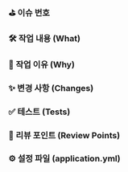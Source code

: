 ### ⛳ 이슈 번호

### 🛠️ 작업 내용 (What)

### 📌 작업 이유 (Why)

### ✨ 변경 사항 (Changes)

### ✅ 테스트 (Tests)

### 💬 리뷰 포인트 (Review Points)

### ⚙️ 설정 파일 (application.yml)
